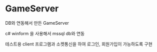 # GameServer
DB와 연동해서 만든 GameServer

c# winform 을 사용해서 mssql db와 연동

테스트용 client 프로그램과 소켓통신을 하여 로그인, 회원가입이 가능하도록 구현
